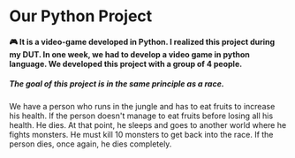 # Our Python Project
#### :video_game: It is a video-game developed in  Python. I realized this project during my DUT. In one week, we had to develop a video game in python language. We developed this project with a group of 4 people.

##### The goal of this project is in the same principle as a race. 
We have a person who runs in the jungle and has to eat fruits to increase his health.
If the person doesn't manage to eat fruits before losing all his health. He dies. At that point, he sleeps and goes to another world where he fights monsters. He must kill 10 monsters to get back into the race.
If the person dies, once again, he dies completely.
